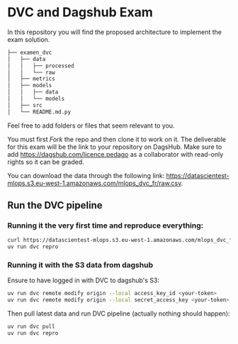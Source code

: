 # DVC and Dagshub Exam
In this repository you will find the proposed architecture to implement the exam solution.

```bash       
├── examen_dvc          
│   ├── data       
│   │   ├── processed      
│   │   └── raw       
│   ├── metrics       
│   ├── models      
│   │   ├── data      
│   │   └── models        
│   ├── src       
│   └── README.md.py       
```
Feel free to add folders or files that seem relevant to you.

You must first *Fork* the repo and then clone it to work on it. The deliverable for this exam will be the link to your repository on DagsHub. Make sure to add https://dagshub.com/licence.pedago as a collaborator with read-only rights so it can be graded.

You can download the data through the following link: https://datascientest-mlops.s3.eu-west-1.amazonaws.com/mlops_dvc_fr/raw.csv.


## Run the DVC pipeline

### Running it the very first time and reproduce everything:

```bash
curl https://datascientest-mlops.s3.eu-west-1.amazonaws.com/mlops_dvc_fr/raw.csv -o data/raw_data/raw.csv
uv run dvc repro
```

### Running it with the S3 data from dagshub

Ensure to have logged in with DVC to dagshub's S3:

```bash
uv run dvc remote modify origin --local access_key_id <your-token>
uv run dvc remote modify origin --local secret_access_key <your-token>
```

Then pull latest data and run DVC pipeline (actually nothing should happen):

```bash
uv run dvc pull
uv run dvc repro
```
